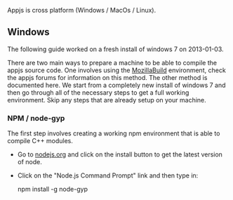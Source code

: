 Appjs is cross platform (Windows / MacOs / Linux).

## Windows

The following guide worked on a fresh install of windows 7 on 2013-01-03.

There are two main ways to prepare a machine to be able to compile the appjs source code. One involves using the [MozillaBuild](https://wiki.mozilla.org/MozillaBuild) environment, check the appjs forums for information on this method. The other method is documented here. We start from a completely new install of windows 7 and then go through all of the necessary steps to get a full working environment. Skip any steps that are already setup on your machine.

### NPM / node-gyp
The first step involves creating a working npm environment that is able to compile C++ modules.
* Go to [nodejs.org](http://nodejs.org/) and click on the install button to get the latest version of node.
* Click on the "Node.js Command Prompt" link and then type in:

     npm install -g node-gyp 
